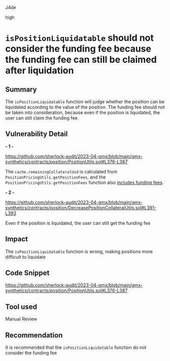 J4de

high

# `isPositionLiquidatable` should not consider the funding fee because the funding fee can still be claimed after liquidation

## Summary

The `isPositionLiquidatable` function will judge whether the position can be liquidated according to the value of the position. The funding fee should not be taken into consideration, because even if the position is liquidated, the user can still claim the funding fee.

## Vulnerability Detail

**- 1 -**

https://github.com/sherlock-audit/2023-04-gmx/blob/main/gmx-synthetics/contracts/position/PositionUtils.sol#L376-L387

The `cache.remainingCollateralUsd` is calculated from `PositionPricingUtils.getPositionFees`, and the `PositionPricingUtils.getPositionFees` function also [includes funding fees](https://github.com/sherlock-audit/2023-04-gmx/blob/main/gmx-synthetics/contracts/pricing/PositionPricingUtils.sol#L430).

**- 2 -**

https://github.com/sherlock-audit/2023-04-gmx/blob/main/gmx-synthetics/contracts/position/DecreasePositionCollateralUtils.sol#L391-L393

Even if the position is liquidated, the user can still get the funding fee

## Impact

The `isPositionLiquidatable` function is wrong, making positions more difficult to liquidate

## Code Snippet

https://github.com/sherlock-audit/2023-04-gmx/blob/main/gmx-synthetics/contracts/position/PositionUtils.sol#L376-L387

## Tool used

Manual Review

## Recommendation

It is recommended that the `isPositionLiquidatable` function do not consider the funding fee